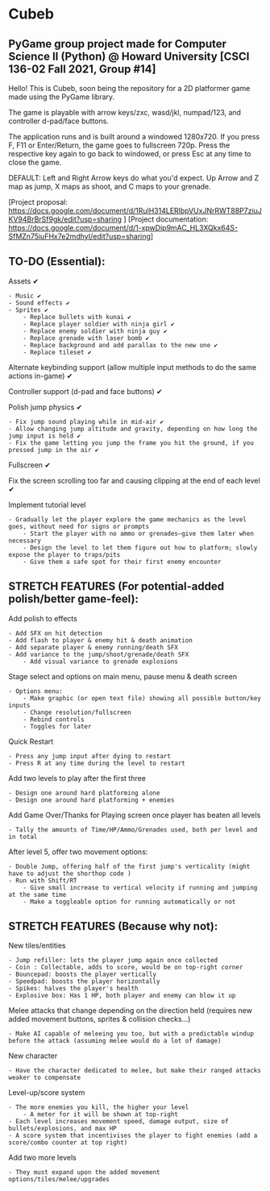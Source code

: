# Cubeb
## PyGame group project made for Computer Science II (Python) @ Howard University [CSCI 136-02 Fall 2021, Group #14]

Hello! This is Cubeb, soon being the repository for a 2D platformer game made using the PyGame library.

The game is playable with arrow keys/zxc, wasd/jkl, numpad/123, and controller d-pad/face buttons.

The application runs and is built around a windowed 1280x720. 
If you press F, F11 or Enter/Return, the game goes to fullscreen 720p.
Press the respective key again to go back to windowed, or press Esc at any time to close the game.

DEFAULT:
Left and Right Arrow keys do what you'd expect. 
Up Arrow and Z map as jump, X maps as shoot, and C maps to your grenade.

[Project proposal: https://docs.google.com/document/d/1RulH314LERlbpVUxJNrRWT88P7ziuJKV94BrBrSf9gk/edit?usp=sharing ]
[Project documentation: https://docs.google.com/document/d/1-xpwDip9mAC_HL3XQkx64S-SfMZn75iuFHx7e2mdhyI/edit?usp=sharing]

## TO-DO (Essential):


Assets ✔

    - Music ✔
	- Sound effects ✔
	- Sprites ✔
        - Replace bullets with kunai ✔
        - Replace player soldier with ninja girl ✔
		- Replace enemy soldier with ninja guy ✔
        - Replace grenade with laser bomb ✔
        - Replace background and add parallax to the new one ✔
        - Replace tileset ✔

Alternate keybinding support (allow multiple input methods to do the same actions in-game) ✔

Controller support (d-pad and face buttons) ✔

Polish jump physics ✔

	- Fix jump sound playing while in mid-air ✔
	- Allow changing jump altitude and gravity, depending on how long the jump input is held ✔
	- Fix the game letting you jump the frame you hit the ground, if you pressed jump in the air ✔

Fullscreen ✔

Fix the screen scrolling too far and causing clipping at the end of each level ✔

Implement tutorial level

	- Gradually let the player explore the game mechanics as the level goes, without need for signs or prompts
		- Start the player with no ammo or grenades—give them later when necessary
		- Design the level to let them figure out how to platform; slowly expose the player to traps/pits
		- Give them a safe spot for their first enemy encounter



## STRETCH FEATURES (For potential-added polish/better game-feel):


Add polish to effects

	- Add SFX on hit detection
	- Add flash to player & enemy hit & death animation
	- Add separate player & enemy running/death SFX
	- Add variance to the jump/shoot/grenade/death SFX
		- Add visual variance to grenade explosions

Stage select and options on main menu, pause menu & death screen

	- Options menu:
		- Make graphic (or open text file) showing all possible button/key inputs
		- Change resolution/fullscreen
		- Rebind controls
		- Toggles for later

Quick Restart
	
	- Press any jump input after dying to restart
	- Press R at any time during the level to restart
		
Add two levels to play after the first three

	- Design one around hard platforming alone
	- Design one around hard platforming + enemies

Add Game Over/Thanks for Playing screen once player has beaten all levels

	- Tally the amounts of Time/HP/Ammo/Grenades used, both per level and in total

After level 5, offer two movement options:

	- Double Jump, offering half of the first jump's verticality (might have to adjust the shorthop code )
	- Run with Shift/RT
		- Give small increase to vertical velocity if running and jumping at the same time
		- Make a toggleable option for running automatically or not

## STRETCH FEATURES (Because why not):

New tiles/entities

	- Jump refiller: lets the player jump again once collected
	- Coin : Collectable, adds to score, would be on top-right corner
	- Bouncepad: boosts the player vertically
	- Speedpad: boosts the player horizontally
	- Spikes: halves the player's health
	- Explosive box: Has 1 HP, both player and enemy can blow it up


Melee attacks that change depending on the direction held (requires new added movement buttons, sprites & collision checks...)

	- Make AI capable of meleeing you too, but with a predictable windup before the attack (assuming melee would do a lot of damage)
	
New character

	- Have the character dedicated to melee, but make their ranged attacks weaker to compensate

Level-up/score system

	- The more enemies you kill, the higher your level 
		- A meter for it will be shown at top-right
	- Each level increases movement speed, damage output, size of bullets/explosions, and max HP
	- A score system that incentivises the player to fight enemies (add a score/combo counter at top right)

Add two more levels 

	- They must expand upon the added movement options/tiles/melee/upgrades
